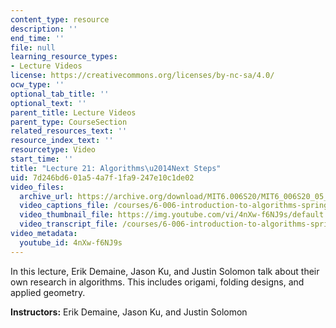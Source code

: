 ```yaml
---
content_type: resource
description: ''
end_time: ''
file: null
learning_resource_types:
- Lecture Videos
license: https://creativecommons.org/licenses/by-nc-sa/4.0/
ocw_type: ''
optional_tab_title: ''
optional_text: ''
parent_title: Lecture Videos
parent_type: CourseSection
related_resources_text: ''
resource_index_text: ''
resourcetype: Video
start_time: ''
title: "Lecture 21: Algorithms\u2014Next Steps"
uid: 7d246bd6-01a5-4a7f-1fa9-247e10c1de02
video_files:
  archive_url: https://archive.org/download/MIT6.006S20/MIT6_006S20_05_12_Lecture_21_300k.mp4
  video_captions_file: /courses/6-006-introduction-to-algorithms-spring-2020/72551ff938a456758e4997e6d06c21bc_4nXw-f6NJ9s.vtt
  video_thumbnail_file: https://img.youtube.com/vi/4nXw-f6NJ9s/default.jpg
  video_transcript_file: /courses/6-006-introduction-to-algorithms-spring-2020/18fd1dcb60d70b3c458899ad35187f56_4nXw-f6NJ9s.pdf
video_metadata:
  youtube_id: 4nXw-f6NJ9s
---
```


In this lecture, Erik Demaine, Jason Ku, and Justin Solomon talk about their own research in algorithms. This includes origami, folding designs, and applied geometry.

**Instructors:** Erik Demaine, Jason Ku, and Justin Solomon

